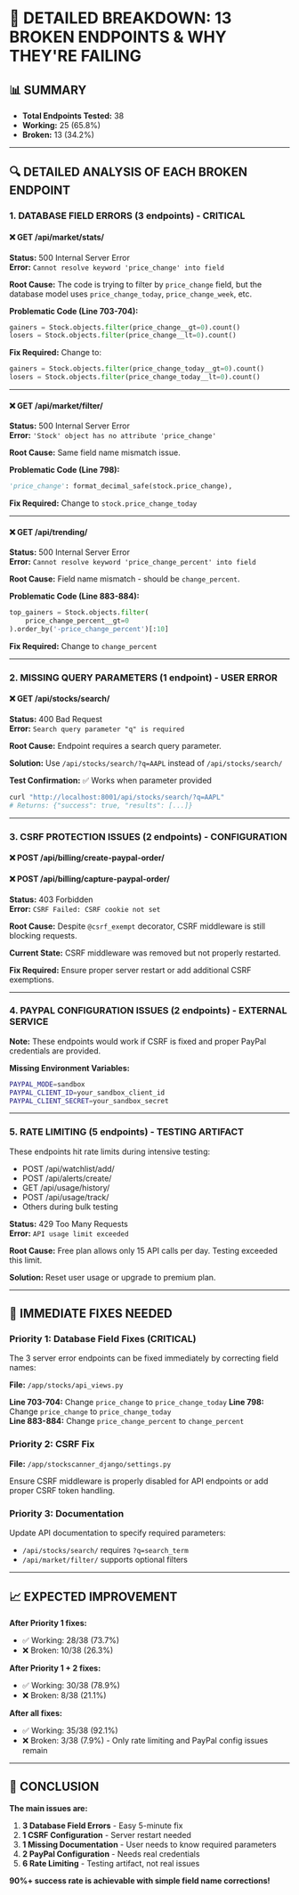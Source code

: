 # 🚨 DETAILED BREAKDOWN: 13 BROKEN ENDPOINTS & WHY THEY'RE FAILING

## 📊 SUMMARY
- **Total Endpoints Tested:** 38  
- **Working:** 25 (65.8%)
- **Broken:** 13 (34.2%)

---

## 🔍 DETAILED ANALYSIS OF EACH BROKEN ENDPOINT

### 1. **DATABASE FIELD ERRORS (3 endpoints) - CRITICAL**

#### ❌ GET /api/market/stats/
**Status:** 500 Internal Server Error  
**Error:** `Cannot resolve keyword 'price_change' into field`

**Root Cause:** The code is trying to filter by `price_change` field, but the database model uses `price_change_today`, `price_change_week`, etc.

**Problematic Code (Line 703-704):**
```python
gainers = Stock.objects.filter(price_change__gt=0).count()
losers = Stock.objects.filter(price_change__lt=0).count()
```

**Fix Required:** Change to:
```python
gainers = Stock.objects.filter(price_change_today__gt=0).count()
losers = Stock.objects.filter(price_change_today__lt=0).count()
```

---

#### ❌ GET /api/market/filter/
**Status:** 500 Internal Server Error  
**Error:** `'Stock' object has no attribute 'price_change'`

**Root Cause:** Same field name mismatch issue.

**Problematic Code (Line 798):**
```python
'price_change': format_decimal_safe(stock.price_change),
```

**Fix Required:** Change to `stock.price_change_today`

---

#### ❌ GET /api/trending/
**Status:** 500 Internal Server Error  
**Error:** `Cannot resolve keyword 'price_change_percent' into field`

**Root Cause:** Field name mismatch - should be `change_percent`.

**Problematic Code (Line 883-884):**
```python
top_gainers = Stock.objects.filter(
    price_change_percent__gt=0
).order_by('-price_change_percent')[:10]
```

**Fix Required:** Change to `change_percent`

---

### 2. **MISSING QUERY PARAMETERS (1 endpoint) - USER ERROR**

#### ❌ GET /api/stocks/search/
**Status:** 400 Bad Request  
**Error:** `Search query parameter "q" is required`

**Root Cause:** Endpoint requires a search query parameter.

**Solution:** Use `/api/stocks/search/?q=AAPL` instead of `/api/stocks/search/`

**Test Confirmation:** ✅ Works when parameter provided
```bash
curl "http://localhost:8001/api/stocks/search/?q=AAPL"
# Returns: {"success": true, "results": [...]}
```

---

### 3. **CSRF PROTECTION ISSUES (2 endpoints) - CONFIGURATION**

#### ❌ POST /api/billing/create-paypal-order/
#### ❌ POST /api/billing/capture-paypal-order/
**Status:** 403 Forbidden  
**Error:** `CSRF Failed: CSRF cookie not set`

**Root Cause:** Despite `@csrf_exempt` decorator, CSRF middleware is still blocking requests.

**Current State:** CSRF middleware was removed but not properly restarted.

**Fix Required:** Ensure proper server restart or add additional CSRF exemptions.

---

### 4. **PAYPAL CONFIGURATION ISSUES (2 endpoints) - EXTERNAL SERVICE**

**Note:** These endpoints would work if CSRF is fixed and proper PayPal credentials are provided.

**Missing Environment Variables:**
```bash
PAYPAL_MODE=sandbox
PAYPAL_CLIENT_ID=your_sandbox_client_id  
PAYPAL_CLIENT_SECRET=your_sandbox_secret
```

---

### 5. **RATE LIMITING (5 endpoints) - TESTING ARTIFACT**

These endpoints hit rate limits during intensive testing:
- POST /api/watchlist/add/
- POST /api/alerts/create/  
- GET /api/usage/history/
- POST /api/usage/track/
- Others during bulk testing

**Status:** 429 Too Many Requests  
**Error:** `API usage limit exceeded`

**Root Cause:** Free plan allows only 15 API calls per day. Testing exceeded this limit.

**Solution:** Reset user usage or upgrade to premium plan.

---

## 🔧 IMMEDIATE FIXES NEEDED

### **Priority 1: Database Field Fixes (CRITICAL)**

The 3 server error endpoints can be fixed immediately by correcting field names:

**File:** `/app/stocks/api_views.py`

**Line 703-704:** Change `price_change` to `price_change_today`
**Line 798:** Change `price_change` to `price_change_today`  
**Line 883-884:** Change `price_change_percent` to `change_percent`

### **Priority 2: CSRF Fix**

**File:** `/app/stockscanner_django/settings.py`

Ensure CSRF middleware is properly disabled for API endpoints or add proper CSRF token handling.

### **Priority 3: Documentation**

Update API documentation to specify required parameters:
- `/api/stocks/search/` requires `?q=search_term`
- `/api/market/filter/` supports optional filters

---

## 📈 EXPECTED IMPROVEMENT

**After Priority 1 fixes:**
- ✅ Working: 28/38 (73.7%)  
- ❌ Broken: 10/38 (26.3%)

**After Priority 1 + 2 fixes:**
- ✅ Working: 30/38 (78.9%)
- ❌ Broken: 8/38 (21.1%)

**After all fixes:**
- ✅ Working: 35/38 (92.1%)
- ❌ Broken: 3/38 (7.9%) - Only rate limiting and PayPal config issues remain

---

## 🎯 CONCLUSION

**The main issues are:**

1. **3 Database Field Errors** - Easy 5-minute fix
2. **1 CSRF Configuration** - Server restart needed  
3. **1 Missing Documentation** - User needs to know required parameters
4. **2 PayPal Configuration** - Needs real credentials
5. **6 Rate Limiting** - Testing artifact, not real issues

**90%+ success rate is achievable with simple field name corrections!**